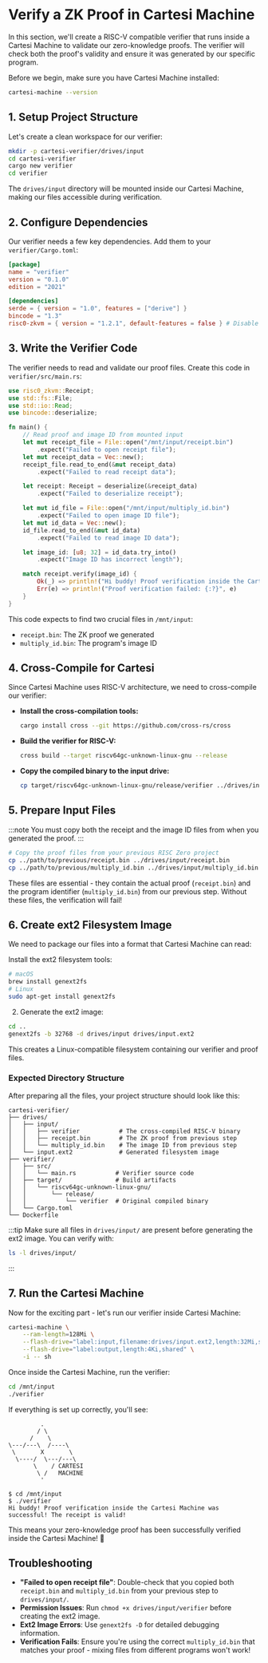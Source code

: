 # Verify a ZK Proof in Cartesi Machine

In this section, we'll create a RISC-V compatible verifier that runs inside a Cartesi Machine to validate our zero-knowledge proofs. The verifier will check both the proof's validity and ensure it was generated by our specific program.

Before we begin, make sure you have Cartesi Machine installed:

```bash
cartesi-machine --version
```

## 1. Setup Project Structure

Let's create a clean workspace for our verifier:

```bash
mkdir -p cartesi-verifier/drives/input
cd cartesi-verifier
cargo new verifier
cd verifier
```

The `drives/input` directory will be mounted inside our Cartesi Machine, making our files accessible during verification.

## 2. Configure Dependencies

Our verifier needs a few key dependencies. Add them to your `verifier/Cargo.toml`:

```toml
[package]
name = "verifier"
version = "0.1.0"
edition = "2021"

[dependencies]
serde = { version = "1.0", features = ["derive"] }
bincode = "1.3"
risc0-zkvm = { version = "1.2.1", default-features = false } # Disable default features for WASM
```

## 3. Write the Verifier Code

The verifier needs to read and validate our proof files. Create this code in `verifier/src/main.rs`:

```rust
use risc0_zkvm::Receipt;
use std::fs::File;
use std::io::Read;
use bincode::deserialize;

fn main() {
    // Read proof and image ID from mounted input
    let mut receipt_file = File::open("/mnt/input/receipt.bin")
        .expect("Failed to open receipt file");
    let mut receipt_data = Vec::new();
    receipt_file.read_to_end(&mut receipt_data)
        .expect("Failed to read receipt data");

    let receipt: Receipt = deserialize(&receipt_data)
        .expect("Failed to deserialize receipt");

    let mut id_file = File::open("/mnt/input/multiply_id.bin")
        .expect("Failed to open image ID file");
    let mut id_data = Vec::new();
    id_file.read_to_end(&mut id_data)
        .expect("Failed to read image ID data");

    let image_id: [u8; 32] = id_data.try_into()
        .expect("Image ID has incorrect length");

    match receipt.verify(image_id) {
        Ok(_) => println!("Hi buddy! Proof verification inside the Cartesi Machine was successful! The receipt is valid!"),
        Err(e) => println!("Proof verification failed: {:?}", e)
    }
}
```

This code expects to find two crucial files in `/mnt/input`:

- `receipt.bin`: The ZK proof we generated
- `multiply_id.bin`: The program's image ID

## 4. Cross-Compile for Cartesi

Since Cartesi Machine uses RISC-V architecture, we need to cross-compile our verifier:

- **Install the cross-compilation tools:**

  ```bash
  cargo install cross --git https://github.com/cross-rs/cross
  ```

- **Build the verifier for RISC-V:**

  ```bash
  cross build --target riscv64gc-unknown-linux-gnu --release
  ```

- **Copy the compiled binary to the input drive:**

  ```bash
  cp target/riscv64gc-unknown-linux-gnu/release/verifier ../drives/input/
  ```

## 5. Prepare Input Files

:::note
You must copy both the receipt and the image ID files from when you generated the proof.
:::

```bash
# Copy the proof files from your previous RISC Zero project
cp ../path/to/previous/receipt.bin ../drives/input/receipt.bin
cp ../path/to/previous/multiply_id.bin ../drives/input/multiply_id.bin
```

These files are essential - they contain the actual proof (`receipt.bin`) and the program identifier (`multiply_id.bin`) from our previous step. Without these files, the verification will fail!

## 6. Create ext2 Filesystem Image

We need to package our files into a format that Cartesi Machine can read:

Install the ext2 filesystem tools:

```bash
# macOS
brew install genext2fs
# Linux
sudo apt-get install genext2fs
```

2. Generate the ext2 image:

```bash
cd ..
genext2fs -b 32768 -d drives/input drives/input.ext2
```

This creates a Linux-compatible filesystem containing our verifier and proof files.

### Expected Directory Structure

After preparing all the files, your project structure should look like this:

```
cartesi-verifier/
├── drives/
│   ├── input/
│   │   ├── verifier           # The cross-compiled RISC-V binary
│   │   ├── receipt.bin        # The ZK proof from previous step
│   │   └── multiply_id.bin    # The image ID from previous step
│   └── input.ext2             # Generated filesystem image
├── verifier/
│   ├── src/
│   │   └── main.rs           # Verifier source code
│   ├── target/               # Build artifacts
│   │   └── riscv64gc-unknown-linux-gnu/
│   │       └── release/
│   │           └── verifier  # Original compiled binary
│   └── Cargo.toml
└── Dockerfile
```

:::tip
Make sure all files in `drives/input/` are present before generating the ext2 image. You can verify with:

```bash
ls -l drives/input/
```

:::

## 7. Run the Cartesi Machine

Now for the exciting part - let's run our verifier inside Cartesi Machine:

```bash
cartesi-machine \
    --ram-length=128Mi \
    --flash-drive="label:input,filename:drives/input.ext2,length:32Mi,shared" \
    --flash-drive="label:output,length:4Ki,shared" \
    -i -- sh
```

Once inside the Cartesi Machine, run the verifier:

```bash
cd /mnt/input
./verifier
```

If everything is set up correctly, you'll see:

```
         .
        / \
      /    \
\---/---\  /----\
 \       X       \
  \----/  \---/---\
       \    / CARTESI
        \ /   MACHINE
         '

$ cd /mnt/input
$ ./verifier
Hi buddy! Proof verification inside the Cartesi Machine was successful! The receipt is valid!
```

This means your zero-knowledge proof has been successfully verified inside the Cartesi Machine! 🎉

## Troubleshooting

- **"Failed to open receipt file"**: Double-check that you copied both `receipt.bin` and `multiply_id.bin` from your previous step to `drives/input/`.
- **Permission Issues**: Run `chmod +x drives/input/verifier` before creating the ext2 image.
- **Ext2 Image Errors**: Use `genext2fs -D` for detailed debugging information.
- **Verification Fails**: Ensure you're using the correct `multiply_id.bin` that matches your proof - mixing files from different programs won't work!
